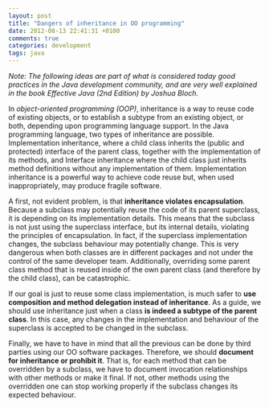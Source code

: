 ```yaml
---
layout: post
title: "Dangers of inheritance in OO programming"
date: 2012-08-13 22:41:31 +0100
comments: true
categories: development
tags: java
---
```

*Note: The following ideas are part of what is considered today good practices in the Java development community, and are very well explained in the book Effective Java (2nd Edition) by Joshua Bloch.*

In *object-oriented programming (OOP)*, inheritance is a way to reuse code of existing objects, or to establish a subtype from an existing object, or both, depending upon programming language support. In the Java programming language, two types of inheritance are possible. Implementation inheritance, where a child class inherits the (public and protected) interface of the parent class, together with the implementation of its methods, and Interface inheritance where the child class just inherits method definitions without any implementation of them. Implementation inheritance is a powerful way to achieve code reuse but, when used inappropriately, may produce fragile software.  

A first, not evident problem, is that **inheritance violates encapsulation**. Because a subclass may potentially reuse the code of its parent superclass, it is depending on its implementation details. This means that the subclass is not just using the superclass interface, but its internal details, violating the principles of encapsulation. In fact, if the superclass implementation changes, the subclass behaviour may potentially change. This is very dangerous when both classes are in different packages and not under the control of the same developer team. Additionally, overriding some parent class method that is reused inside of the own parent class (and therefore by the child class), can be catastrophic.  

If our goal is just to reuse some class implementation, is much safer to **use composition and method delegation instead of inheritance**. As a guide, we should use inheritance just when a class **is indeed a subtype of the parent class**. In this case, any changes in the implementation and behaviour of the superclass is accepted to be changed in the subclass.  

Finally, we have to have in mind that all the previous can be done by third parties using our OO software packages. Therefore, we should **document for inheritance or prohibit it**. That is, for each method that can be overridden by a subclass, we have to document invocation relationships with other methods or make it final. If not, other methods using the overridden one can stop working properly if the subclass changes its expected behaviour.  